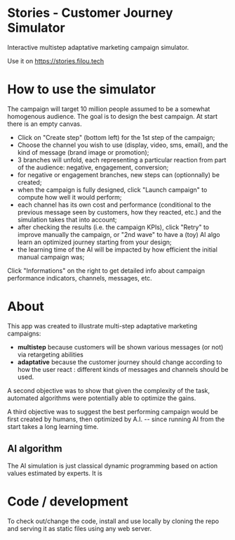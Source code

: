 # Stories - Customer Journey Simulator
Interactive multistep adaptative marketing campaign simulator. 

Use it on https://stories.filou.tech

# How to use the simulator
The campaign will target 10 million people assumed to be a somewhat homogenous audience. The goal is to design the best campaign. At start there is an empty canvas.

- Click on "Create step" (bottom left) for the 1st step of the campaign;
- Choose the channel you wish to use (display, video, sms, email), and the kind of message (brand image or promotion);
- 3 branches will unfold, each representing a particular reaction from part of the audience: negative, engagement, conversion;
- for negative or engagement branches, new steps can (optionnally) be created;
- when the campaign is fully designed, click  "Launch campaign" to compute how well it would perform;
- each channel has its own cost and performance (conditional to the previous message seen by customers, how they reacted, etc.) and the simulation takes that into account;
- after checking the results (i.e. the campaign KPIs), click "Retry" to improve manually the campaign, or "2nd wave" to have a (toy) AI algo learn an optimized journey starting from your design;
- the learning time of the AI will be impacted by how efficient the initial manual campaign was;

Click "Informations" on the right to get detailed info about campaign performance indicators, channels, messages, etc.

# About
This app was created to illustrate multi-step adaptative marketing campaigns:

- **multistep** because customers will be shown various messages (or not) via retargeting abilities
- **adaptative** because the customer journey should change according to how the user react : different kinds of messages and channels should be used.

A second objective was to show that given the complexity of the task, automated algorithms were potentially able to optimize the gains. 

A third objective was to suggest the best performing campaign would be first created by humans, then optimized by A.I. -- since running AI from the start takes a long learning time.

## AI algorithm
The AI simulation is just classical dynamic programming based on action values estimated by experts. It is 

# Code / development
To check out/change the code, install and use locally by cloning the repo and serving it as static files using any web server.
